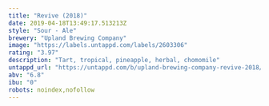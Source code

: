 ```yaml
---
title: "Revive (2018)"
date: 2019-04-18T13:49:17.513213Z
style: "Sour - Ale"
brewery: "Upland Brewing Company"
image: "https://labels.untappd.com/labels/2603306"
rating: "3.97"
description: "Tart, tropical, pineapple, herbal, chomomile"
untappd_url: "https://untappd.com/b/upland-brewing-company-revive-2018/2603306"
abv: "6.8"
ibu: "0"
robots: noindex,nofollow
---
```

